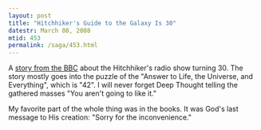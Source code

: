 ```yaml
---
layout: post
title: "Hitchhiker's Guide to the Galaxy Is 30"
datestr: March 08, 2008
mtid: 453
permalink: /saga/453.html
---
```


A <a href="http://news.bbc.co.uk/1/hi/magazine/7283155.stm">story from the BBC</a> about the Hitchhiker's radio show turning 30. The story mostly goes into the puzzle of the "Answer to Life, the Universe, and Everything", which is "42".  I will never forget Deep Thought telling the gathered masses "You aren't going to like it."

My favorite part of the whole thing was in the books.  It was God's last message to His creation: "Sorry for the inconvenience."

